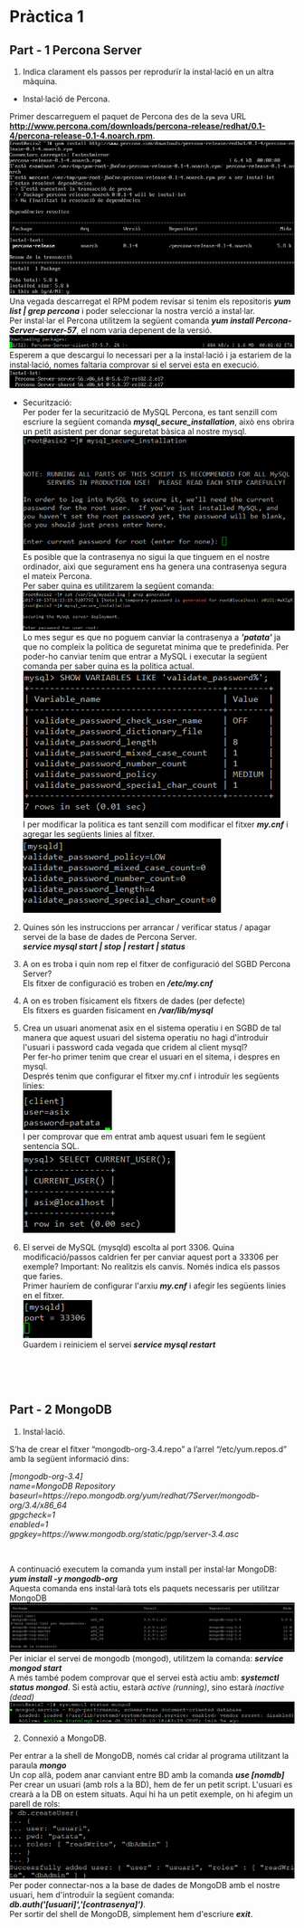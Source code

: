 # Pràctica 1

## Part - 1 Percona Server

1. Indica clarament els passos per reprodurïr la instal·lació en un altra màquina.

- Instal·lació de Percona. </br>

Primer descarreguem el paquet de Percona des de la seva URL <b>http://www.percona.com/downloads/percona-release/redhat/0.1-4/percona-release-0.1-4.noarch.rpm</b>.
![install Percona in CentOS 7](img/P1/Screenshot_1.png) </br>
Una vegada descarregat el RPM podem revisar si tenim els repositoris <b><i>yum list | grep percona</i></b> i poder seleccionar la nostra verció a instal·lar. </br>
Per instal·lar el Percona utilitzem la següent comanda <b><i>yum install Percona-Server-server-57</i></b>, el nom varia depenent de la versió. </br>
![alt text](img/P1/Screenshot_4.png) </br>
Esperem a que descargui lo necessari per a la instal·lació i ja estariem de la instal·lació, nomes faltaria comprovar si el servei esta en execució. </br>
![alt text](img/P1/Screenshot_6.png) </br>

- Securització: </br>
Per poder fer la securització de MySQL Percona, es tant senzill com escriure la següent comanda <b><i>mysql_secure_installation</i></b>, això ens obrira un petit asistent per donar seguretat bàsica al nostre mysql. </br>
![alt text](img/P1/Screenshot_15.png) </br>
Es posible que la contrasenya no sigui la que tinguem en el nostre ordinador, aixì que segurament ens ha genera una contrasenya segura el mateix Percona. </br>
Per saber quina es utilitzarem la següent comanda: </br>
![alt text](img/P1/Screenshot_N1.png) </br>
Lo mes segur es que no poguem canviar la contrasenya a <b><i>'patata'</i></b> ja que no compleix la politica de seguretat minima que te predefinida. Per poder-ho canviar tenim que entrar a MySQL i executar la següent comanda per saber quina es la politica actual. </br>
![alt text](img/P1/Screenshot_N2.png) </br>
I per modificar la politica es tant senzill com modificar el fitxer <b><i>my.cnf</i></b> i agregar les següents linies al fitxer. </br>
![alt text](img/P1/Screenshot_N3.png) </br>

2. Quines són les instruccions per arrancar / verificar status / apagar servei de la base de dades de Percona Server. </br>
<b><i>service mysql start | stop | restart | status</i></b>

3. A on es troba i quin nom rep el fitxer de configuració del SGBD Percona Server? </br>
Els fitxer de configuració es troben en <b><i>/etc/my.cnf</i></b>

4. A on es troben físicament els fitxers de dades (per defecte) </br>
Els fitxers es guarden fisicament en <b><i>/var/lib/mysql</i></b>

5. Crea un usuari anomenat asix en el sistema operatiu i en SGBD de tal manera que aquest usuari del sistema operatiu no hagi d'introduir l'usuari i password cada vegada que cridem al client mysql? </br>
Per fer-ho primer tenim que crear el usuari en el sitema, i despres en mysql. </br>
Després tenim que configurar el fitxer my.cnf i introduïr les següents línies: </br>
![Canvi de Port de Percona](img/P1/Screenshot_13.png) </br>
I per comprovar que em entrat amb aquest usuari fem le següent sentencia SQL. </br>
![Canvi de Port de Percona](img/P1/Screenshot_14.png) </br>

6. El servei de MySQL (mysqld) escolta al port 3306. Quina modificació/passos caldrien fer per canviar aquest port a 33306 per exemple? Important: No realitzis els canvis. Només indica els passos que faries. </br>
Primer hauríem de configurar l'arxiu <b><i>my.cnf</i></b> i afegir les següents linies en el fitxer. </br>
![Canvi de Port de Percona](img/P1/Screenshot_7.png) </br>
Guardem i reiniciem el servei <b><i>service mysql restart</i></b>

</br></br></br>

## Part - 2 MongoDB

1. Instal·lació. </br>

S’ha de crear el fitxer  “mongodb-org-3.4.repo” a l’arrel “/etc/yum.repos.d” amb la següent informació dins: </br>
<p><i> [mongodb-org-3.4] </br>
    name=MongoDB Repository </br>
    baseurl=https://repo.mongodb.org/yum/redhat/7Server/mongodb-org/3.4/x86_64 </br>
    gpgcheck=1 </br>
    enabled=1 </br> 
    gpgkey=https://www.mongodb.org/static/pgp/server-3.4.asc </i></p></br>
    
A continuació executem la comanda yum install per instal·lar MongoDB: <b><i>yum install -y mongodb-org</b></i> </br>
  Aquesta comanda ens instal·larà tots els paquets necessaris per utilitzar MongoDB ![alt text](img/P2/Screenshot_1.png)
Per iniciar el servei de mongodb (mongod), utilitzem la comanda: <b><i>service mongod start</b></i> </br>
A més també podem comprovar que el servei està actiu amb: <b><i>systemctl status mongod</b></i>. Si està actiu, estarà <i>active (running)</i>, sino estarà <i>inactive (dead)</i>![alt text](img/P2/Screenshot_7.png) </br>

2. Connexió a MongoDB. </br>

Per entrar a la shell de MongoDB, només cal cridar al programa utilitzant la paraula <i><b>mongo</i></b> </br>
Un cop allà, podem anar canviant entre BD amb la comanda <i><b>use [nomdb]</i></b> </br>
Per crear un usuari (amb rols a la BD), hem de fer un petit script. L'usuari es crearà a la DB on estem situats. Aquí hi ha un petit exemple, on hi afegim un parell de rols: ![alt text](img/P2/Screenshot_8.png) </br>
Per poder connectar-nos a la base de dades de MongoDB amb el nostre usuari, hem d'introduïr la següent comanda: <b><i>db.auth('[usuari]','[contrasenya]')</i></b>. </br>
Per sortir del shell de MongoDB, simplement hem d'escriure <i><b>exit</i></b>.
